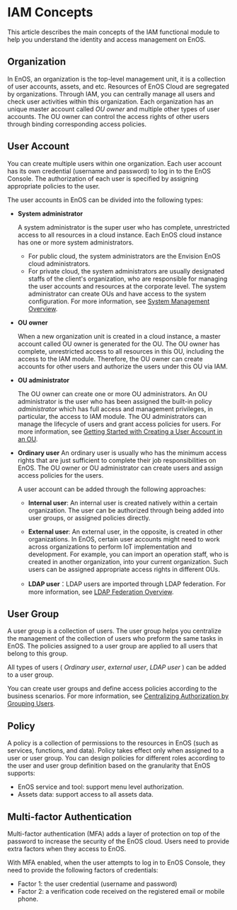 # IAM Concepts

This article describes the main concepts of the IAM functional module to help you understand the identity and access management on EnOS.

## Organization

In EnOS, an organization is the top-level management unit, it is a collection of user accounts, assets, and etc. Resources of EnOS Cloud are segregated by organizations. Through IAM, you can centrally manage all users and check user activities within this organization. Each organization has an unique master account called _OU owner_ and multiple other types of user accounts. The OU owner can control the access rights of other users through binding corresponding access policies.

## User Account

You can create multiple users within one organization. Each user account has its own credential (username and password) to log in to the   EnOS Console. The authorization of each user is specified by assigning appropriate policies to the user.

The user accounts in EnOS can be divided into the following types:

- **System administrator**

  A system administrator is the super user who has complete, unrestricted access to all resources in a cloud instance. Each EnOS cloud instance has one or more system administrators.
  - For public cloud, the system administrators are the Envision EnOS cloud administrators.
  - For private cloud, the system administrators are usually designated staffs of the client's organization, who are responsible for managing the user accounts and resources at the corporate level.
  The system administrator can create OUs and have access to the system configuration. For more information, see [System Management Overview](system/system_overview).

- **OU owner**

  When a new organization unit is created in a cloud instance, a master account called OU owner is generated for the OU. The OU owner has complete, unrestricted access to all resources in this OU, including the access to the IAM module. Therefore, the OU owner can create accounts for other users and authorize the users under this OU via IAM.


- **OU administrator**

  The OU owner can create one or more OU administrators. An OU administrator is the user who has been assigned the built-in policy _administrator_ which has full access and management privileges, in particular, the access to IAM module. The OU administrators can manage the lifecycle of users and grant access policies for users. For more information, see [Getting Started with Creating a User Account in an OU](iam_gettingstarted_adduser).


- **Ordinary user**
  An ordinary user is usually who has the minimum access rights that are just sufficient to complete their job responsibilities on EnOS. The OU owner or OU administrator can create users and assign access policies for the users.

  A user account can be added through the following approaches:

  + **Internal user**: An internal user is created natively within a certain organization. The user can be authorized through being added into user groups, or assigned policies directly.

  + **External user**: An external user, in the opposite, is created in other organizations. In EnOS, certain user accounts might need to work across organizations to perform IoT implementation and development. For example, you can import an operation staff, who is created in another organization, into your current organization. Such users can be assigned appropriate access rights in different OUs.

  + **LDAP user**：LDAP users are imported through LDAP federation. For more information, see [LDAP Federation Overview](ldap/ldap_overview).

## User Group

A user group is a collection of users. The user group helps you centralize the management of the collection of users who preform the same tasks in EnOS. The policies assigned to a user group are applied to all users that belong to this group.

All types of users ( _Ordinary user_, _external user_, _LDAP user_ ) can be added to a user group.

You can create user groups and define access policies according to the business scenarios. For more information, see [Centralizing Authorization by Grouping Users](best_practice).

## Policy

A policy is a collection of permissions to the resources in EnOS (such as services, functions, and data). Policy takes effect only when assigned to a user or user group. You can design policies for different roles according to the user and user group definition based on the granularity that EnOS supports:

- EnOS service and tool: support menu level authorization.
- Assets data: support access to all assets data.

## Multi-factor Authentication

Multi-factor authentication (MFA) adds a layer of protection on top of the password to increase the security of the EnOS cloud. Users need to provide extra factors when they access to EnOS.

With MFA enabled, when the user attempts to log in to EnOS Console, they need to provide the following factors of credentials:

- Factor 1: the user credential (username and password)
- Factor 2: a verification code received on the registered email or mobile phone.
